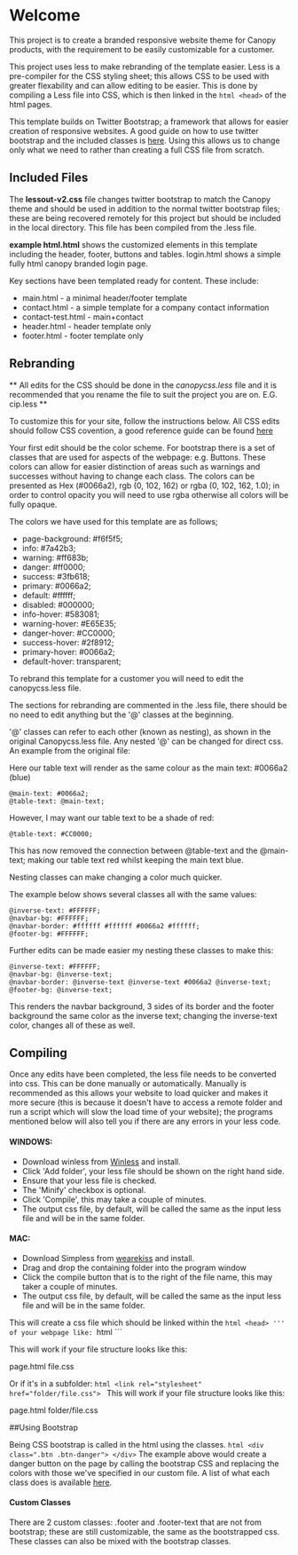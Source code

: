 # Welcome

This project is to create a branded responsive website theme for Canopy products, with the requirement to be easily customizable for a customer.

This project uses less to make rebranding of the template easier. Less is a pre-compiler for the CSS styling sheet; this allows CSS to be used with greater flexability and can allow editing to be easier. This is done by compiling a Less file into CSS, which is then linked in the ```html <head>``` of the html pages.

This template builds on Twitter Bootstrap; a framework that allows for easier creation of responsive websites. A good guide on how to use twitter bootstrap and the included classes is [here](http://getbootstrap.com/css/ "bootstrap"). Using this allows us to change only what we need to rather than creating a full CSS file from scratch.


## Included Files

The **lessout-v2.css** file changes twitter bootstrap to match the Canopy theme and should be used in addition to the normal twitter bootstrap files; these are being recovered remotely for this project but should be included in the local directory.
This file has been compiled from the .less file.

**example html.html**  shows the customized elements in this template including the header, footer, buttons and tables.
login.html shows a simple fully html canopy branded login page.

Key sections have been templated ready for content.
These include:
*	main.html - a minimal header/footer template
*	contact.html - a simple template for a company contact information
*	contact-test.html - main+contact
*	header.html - header template only
*	footer.html - footer template only


## Rebranding

** All edits for the CSS should be done in the _canopycss.less_ file and it is recommended that you rename the file to suit the project you are on. E.G. cip.less **

To customize this for your site, follow the instructions below. All CSS edits should follow CSS covention, a good reference guide can be found [here](http://www.w3schools.com/cssref/default.asp "W3Schools")

Your first edit should be the color scheme. For bootstrap there is a set of classes that are used for aspects of the webpage: e.g. Buttons. These colors can allow for easier distinction of areas such as warnings and successes without having to change each class. The colors can be presented as Hex (#0066a2), rgb (0, 102, 162) or rgba (0, 102, 162, 1.0); in order to control opacity you will need to use rgba otherwise all colors will be fully opaque.

The colors we have used for this template are as follows;

* page-background: #f6f5f5;
* info: #7a42b3;
* warning: #ff683b;
* danger: #ff0000;
* success: #3fb618;
* primary: #0066a2;
* default: #ffffff;
* disabled: #000000;
* info-hover: #583081;
* warning-hover: #E65E35;
* danger-hover: #CC0000;
* success-hover: #2f8912;
* primary-hover: #0066a2;
* default-hover: transparent;

To rebrand this template for a customer you will need to edit the canopycss.less file.

The sections for rebranding are commented in the .less file, there should be no need to edit anything but the '@' classes at the beginning.

'@' classes can refer to each other (known as nesting), as shown in the original Canopycss.less file. Any nested '@' can be changed for direct css.
An example from the original file:

Here our table text will render as the same colour as the main text: #0066a2 (blue)

	@main-text: #0066a2;
	@table-text: @main-text;

However, I may want our table text to be a shade of red:

	@table-text: #CC0000;

This has now removed the connection between @table-text and the @main-text; making our table text red whilst keeping the main text blue. 


Nesting classes can make changing a color much quicker.

The example below shows several classes all with the same values:

	@inverse-text: #FFFFFF;
	@navbar-bg: #FFFFFF;
	@navbar-border: #ffffff #ffffff #0066a2 #ffffff;
	@footer-bg: #FFFFFF;

Further edits can be made easier my nesting these classes to make this:

	@inverse-text: #FFFFFF;
	@navbar-bg: @inverse-text;
	@navbar-border: @inverse-text @inverse-text #0066a2 @inverse-text;
	@footer-bg: @inverse-text;

This renders the navbar background, 3 sides of its border and the footer background the same color as the inverse text; changing the inverse-text color, changes all of these as well.

## Compiling

Once any edits have been completed, the less file needs to be converted into css. This can be done manually or automatically. 
Manually is recommended as this allows your website to load quicker and makes it more secure (this is because it doesn't have to access a remote folder and run a script which will slow the load time of your website); the programs mentioned below will also tell you if there are any errors in your less code.

#### WINDOWS: 
*	Download winless from [Winless](winless.org) and install.
*	Click 'Add folder', your less file should be shown on the right hand side.
*	Ensure that your less file is checked.
*	The 'Minify' checkbox is optional.
*	Click 'Compile', this may take a couple of minutes.
*	The output css file, by default, will be called the same as the input less file and will be in the same folder.

#### MAC:
*	Download Simpless from [wearekiss](wearekiss.com/simpless) and install.
*	Drag and drop the containing folder into the program window
*	Click the compile button that is to the right of the file name, this may taker a couple of minutes.
*	The output css file, by default, will be called the same as the input less file and will be in the same folder.

This will create a css file which should be linked within the ```html <head> ''' of your webpage like:
	```html
	<link rel="stylesheet" href="file.css">
	```

This will work if your file structure looks like this:

page.html
file.css


Or if it's in a subfolder:
	```html
	<link rel="stylesheet" href="folder/file.css">
	```
This will work if your file structure looks like this:

page.html
folder/file.css


##Using Bootstrap

Being CSS bootstrap is called in the html using the classes.
	``` html
	<div class=".btn .btn-danger">
	</div>
	```
The example above would create a danger button on the page by calling the bootstrap CSS and replacing the colors with those we've specified in our custom file. A list of what each class does is available [here](http://getbootstrap.com/css/ "bootstrap").

#### Custom Classes

There are 2 custom classes: .footer and .footer-text that are not from bootstrap; these are still customizable, the same as the bootstrapped css. These classes can also be mixed with the bootstrap classes.